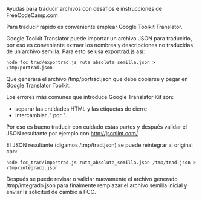 Ayudas para traducir archivos con desafios e instrucciones de FreeCodeCamp.com


Para traducir rápido es conveniente emplear Google Toolkit Translator.

Google Toolkit Translator puede importar un archivo JSON para
traducirlo, por eso es conveniente extraer los nombres y descripciones
no traducidas de un archivo semilla.  Para esto se usa exportrad.js así:
```
node fcc_trad/exportrad.js ruta_absoluta_semilla.json > /tmp/portrad.json
```

Que generará el archivo /tmp/portrad.json que debe copiarse y pegar en 
Google Translator Toolkit.

Los errores más comunes que introduce Google Translator Kit son: 
* separar las entidades HTML y las etiquetas de cierre
* intercambiar ." por ".

Por eso es bueno traducir con cuidado estas partes y después validar el
JSON resultante por ejemplo con  http://jsonlint.com/

El JSON resultante (digamos /tmp/trad.json) se puede reintegrar al original 
con:
```
node fcc_trad/importrad.js ruta_absoluta_semilla.json /tmp/trad.json > /tmp/integrado.json
```
Después se puede revisar o validar nuevamente el archivo generado 
/tmp/integrado.json para finalmente remplazar el archivo semilla inicial
y enviar la solicitud de cambio a FCC.
